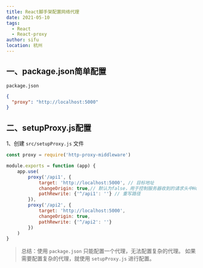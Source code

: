 ```yaml
---
title: React脚手架配置网络代理
date: 2021-05-10
tags:
  - React
  - React-proxy
author: sifu
location: 杭州
---
```


## 一、package.json简单配置

`package.json`

```json
{
  "proxy": "http://localhost:5000"
}
```


## 二、setupProxy.js配置

1、创建 `src/setupProxy.js` 文件

```js
const proxy = require('http-proxy-middleware')

module.exports = function (app) {
    app.use(
        proxy('/api1', {
            target: 'http://localhost:5000', // 目标地址
            changeOrigin: true,// 默认为false，用于控制服务器收到的请求头中Host值为 http://localhost:5000
            pathRewrite: {'^/api1': ''} // 重写路径
        }),
        proxy('/api2', {
            target: 'http://localhost:5000',
            changeOrigin: true,
            pathRewrite: {'^/api2': ''}
        })
    )
}
```

> 总结：使用 `package.json` 只能配置一个代理，无法配置复杂的代理。
> 如果需要配置复杂的代理，就使用 `setupProxy.js` 进行配置。

<Vssue :title="$title" />
